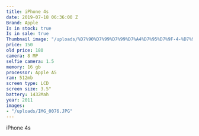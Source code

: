 ```yaml
---
title: iPhone 4s
date: 2019-07-18 06:36:00 Z
Brand: Apple
Is in stock: true
Is in sale: true
Thumbnail image: "/uploads/%D7%90%D7%99%D7%99%D7%A4%D7%95%D7%9F-4-%D7%90%D7%A1.png"
price: 150
old price: 180
camera: 8 MP
selfie camera: 1.5
memory: 16 gb
processor: Apple A5
ram: 512mb
screen type: LCD
screen size: 3.5"
battery: 1432Mah
year: 2011
images:
- "/uploads/IMG_0076.JPG"
---
```


iPhone 4s 